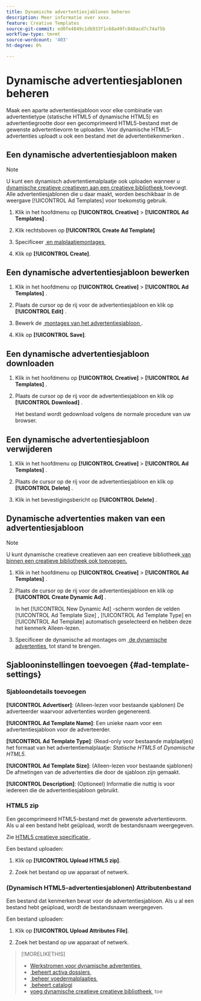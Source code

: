 ```yaml
---
title: Dynamische advertentiesjablonen beheren
description: Meer informatie over xxxx.
feature: Creative Templates
source-git-commit: ed0fe4849c1db933f1c68a49fc848acd7c74af5b
workflow-type: tm+mt
source-wordcount: '403'
ht-degree: 0%

---
```


# Dynamische advertentiesjablonen beheren

Maak een aparte advertentiesjabloon voor elke combinatie van advertentietype (statische HTML5 of dynamische HTML5) en advertentiegrootte door een gecomprimeerd HTML5-bestand met de gewenste advertentievorm te uploaden. Voor dynamische HTML5-advertenties uploadt u ook een bestand met de advertentiekenmerken <!-- more clarification? --> .

<!-- add this where/how?: You can use the same feed template for multiple ad templates. -->

<!-- EXPLAIN MORE:  Is this like repropagating a feed file through a template, or can you just change some things? Is generating an ad template a one-time thing, using the existing feed file, but you might later update the file and re-propagation doesn't happen automatically? Clarify the use cases for each.-->

## Een dynamische advertentiesjabloon maken

>[!NOTE]
>
>U kunt een dynamisch advertentiemalplaatje ook uploaden wanneer u [&#x200B; dynamische creatieve creatieven aan een creatieve bibliotheek &#x200B;](/help/creative/creative-libraries/creative-add-dynamic.md) toevoegt. Alle advertentiesjablonen die u daar maakt, worden beschikbaar in de weergave [!UICONTROL Ad Templates] voor toekomstig gebruik.

1. Klik in het hoofdmenu op **[!UICONTROL Creative]** > **[!UICONTROL Ad Templates]** .

1. Klik rechtsboven op **[!UICONTROL Create Ad Template]**

1. Specificeer [&#x200B; en malplaatjemontages &#x200B;](#ad-template-settings)

1. Klik op **[!UICONTROL Create]**.

## Een dynamische advertentiesjabloon bewerken

1. Klik in het hoofdmenu op **[!UICONTROL Creative]** > **[!UICONTROL Ad Templates]** .

1. Plaats de cursor op de rij voor de advertentiesjabloon en klik op **[!UICONTROL Edit]** .

1. Bewerk de [&#x200B; montages van het advertentiesjabloon &#x200B;](#ad-template-settings).

1. Klik op **[!UICONTROL Save]**.

## Een dynamische advertentiesjabloon downloaden

<!-- Explain more about what this contains and the format:  Downloaded ad templates are compressed (zipped) files that include XXX as TDF files and the uploaded HTML5 (and attributes?) data. You can open the TDF file in a text editor. -->

1. Klik in het hoofdmenu op **[!UICONTROL Creative]** > **[!UICONTROL Ad Templates]** .

1. Plaats de cursor op de rij voor de advertentiesjabloon en klik op **[!UICONTROL Download]** .

   Het bestand wordt gedownload volgens de normale procedure van uw browser.

## Een dynamische advertentiesjabloon verwijderen

1. Klik in het hoofdmenu op **[!UICONTROL Creative]** > **[!UICONTROL Ad Templates]** .

1. Plaats de cursor op de rij voor de advertentiesjabloon en klik op **[!UICONTROL Delete]** .

1. Klik in het bevestigingsbericht op **[!UICONTROL Delete]** . <!-- Confirm -->

## Dynamische advertenties maken van een advertentiesjabloon

>[!NOTE]
>
>U kunt dynamische creatieve creatieven aan een creatieve bibliotheek [&#x200B; van binnen een creatieve bibliotheek ook toevoegen.](/help/creative/creative-libraries/creative-add-dynamic.md)

1. Klik in het hoofdmenu op **[!UICONTROL Creative]** > **[!UICONTROL Ad Templates]** .

1. Plaats de cursor op de rij voor de advertentiesjabloon en klik op **[!UICONTROL Create Dynamic Ad]** .

   In het [!UICONTROL New Dynamic Ad] -scherm worden de velden [!UICONTROL Ad Template Size] , [!UICONTROL Ad Template Type] en [!UICONTROL Ad Template] automatisch geselecteerd en hebben deze het kenmerk Alleen-lezen.

1. Specificeer de dynamische ad montages om [&#x200B; de dynamische advertenties &#x200B;](/help/creative/creative-libraries/creative-add-dynamic.md) tot stand te brengen.

## Sjablooninstellingen toevoegen {#ad-template-settings}

### Sjabloondetails toevoegen

**[!UICONTROL Advertiser]**: (Alleen-lezen voor bestaande sjablonen) De adverteerder waarvoor advertenties worden gegenereerd.

**[!UICONTROL Ad Template Name]**: Een unieke naam voor een advertentiesjabloon voor de adverteerder.

**[!UICONTROL Ad Template Type]**: (Read-only voor bestaande malplaatjes) het formaat van het advertentiemalplaatje: *Statische HTML5* of *Dynamische HTML5*.

**[!UICONTROL Ad Template Size]**: (Alleen-lezen voor bestaande sjablonen) De afmetingen van de advertenties die door de sjabloon zijn gemaakt.

**[!UICONTROL Description]**: (Optioneel) Informatie die nuttig is voor iedereen die de advertentiesjabloon gebruikt.

<!-- I don't see this on 9/24:

### (Static HTML5 ad templates) Click Tags

**\[Click Tag Parameter\]**: The click tag parameters to allow click-tracking redirects from ads created using the ad template. To add a parameter, click **[!UICONTROL + Add More]** and enter an additional parameter. You can include up to five parameters.

-->

### HTML5 zip

Een gecomprimeerd HTML5-bestand met de gewenste advertentievorm. Als u al een bestand hebt geüpload, wordt de bestandsnaam weergegeven.

Zie [&#x200B; HTML5 creatieve specificatie &#x200B;](/help/creative/creative-libraries/html5-creative-specification.md).

Een bestand uploaden:

1. Klik op **[!UICONTROL Upload HTML5 zip]**.

1. Zoek het bestand op uw apparaat of netwerk.

### (Dynamisch HTML5-advertentiesjablonen) Attributenbestand

<!-- EXPLAIN -->Een bestand dat kenmerken bevat voor de advertentiesjabloon. Als u al een bestand hebt geüpload, wordt de bestandsnaam weergegeven.

<!-- Add specs for this file type -->

Een bestand uploaden:

1. Klik op **[!UICONTROL Upload Attributes File]**.

1. Zoek het bestand op uw apparaat of netwerk.

>[!MORELIKETHIS]
>
>* [&#x200B; Werkstromen voor dynamische advertenties &#x200B;](/help/creative/introduction/workflow-dynamic-ads.md)
>* [&#x200B; beheert activa dossiers &#x200B;](/help/creative/feeds/asset-manage.md)
>* [&#x200B; beheer voedermalplaatjes &#x200B;](/help/creative/feeds/feed-template-manage.md)
>* [&#x200B; beheert catalogi &#x200B;](/help/creative/feeds/catalog-manage.md)
>* [&#x200B; voeg dynamische creatieve creatieve bibliotheek &#x200B;](/help/creative/creative-libraries/creative-add-dynamic.md) toe

